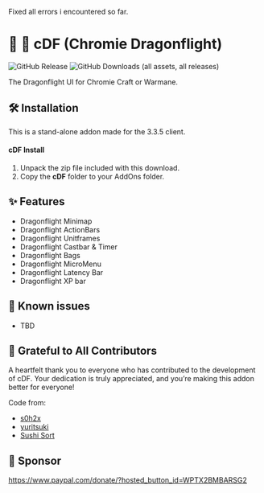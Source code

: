 Fixed all errors i encountered so far. 



# 🌟 🐉 cDF (Chromie Dragonflight)
![GitHub Release](https://img.shields.io/github/v/release/TheLinuxITGuy/Chromie-Dragonflight?style=for-the-badge&labelColor=%231A365D&color=%23E9FC12)
![GitHub Downloads (all assets, all releases)](https://img.shields.io/github/downloads/TheLinuxITGuy/Chromie-Dragonflight/total?style=for-the-badge&labelColor=%231A365D&color=%23E9FC12)

The Dragonflight UI for Chromie Craft or Warmane. 

## 🛠️ Installation
This is a stand-alone addon made for the 3.3.5 client.

#### cDF Install
1. Unpack the zip file included with this download.
2. Copy the __cDF__ folder to your AddOns folder.

## ✨ Features
- Dragonflight Minimap
- Dragonflight ActionBars
- Dragonflight Unitframes
- Dragonflight Castbar & Timer
- Dragonflight Bags
- Dragonflight MicroMenu
- Dragonflight Latency Bar
- Dragonflight XP bar

## 🐞 Known issues
- TBD

## 🌟 Grateful to All Contributors
A heartfelt thank you to everyone who has contributed to the development of cDF. Your dedication is truly appreciated, and you’re making this addon better for everyone!

Code from: 
- [s0h2x](https://github.com/s0h2x)
- [yuritsuki](https://github.com/yuritsuki/WoW-DragonflightUI)
- [Sushi Sort](https://felbite.com/addon/4174-sushisort)

## 💖 Sponsor
https://www.paypal.com/donate/?hosted_button_id=WPTX2BMBARSG2
